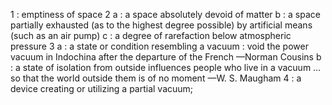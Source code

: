 1 : emptiness of space
2 a : a space absolutely devoid of matter
b : a space partially exhausted (as to the highest degree possible) by artificial means (such as an air pump)
c : a degree of rarefaction below atmospheric pressure
3 a : a state or condition resembling a vacuum : void
the power vacuum in Indochina after the departure of the French —Norman Cousins
b : a state of isolation from outside influences
people who live in a vacuum … so that the world outside them is of no moment —W. S. Maugham
4 : a device creating or utilizing a partial vacuum;
